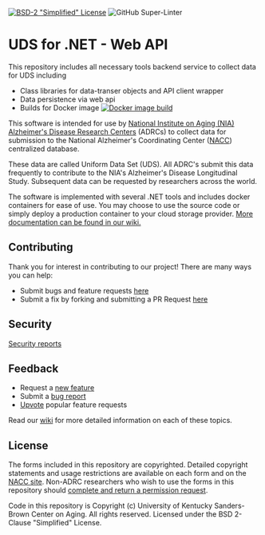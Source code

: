 [![BSD-2 "Simplified" License](https://img.shields.io/github/license/UK-SBCoA/uniform-data-set-dotnet-api)](https://github.com/UK-SBCoA/uniform-data-set-dotnet-api/LICENSE) ![GitHub Super-Linter](https://github.com/UK-SBCoA/uniform-data-set-dotnet-api/actions/workflows/super-linter.yml/badge.svg)
# UDS for .NET - Web API

This repository includes all necessary tools backend service to collect data for UDS including

* Class libraries for data-transer objects and API client wrapper
* Data persistence via web api
* Builds for Docker image [![Docker image build](https://github.com/UK-SBCoA/uniform-data-set-dotnet-api/actions/workflows/container-release.yml/badge.svg?branch=release)](https://github.com/orgs/UK-SBCoA/packages/container/package/uniform-data-set-dotnet-api)

This software is intended for use by [National Institute on Aging (NIA) Alzheimer's Disease Research Centers](https://www.nia.nih.gov/research/dn/national-alzheimers-coordinating-center-nacc) (ADRCs) to collect data for submission to the National Alzheimer's Coordinating Center ([NACC](https://naccdata.org/)) centralized database. 

These data are called Uniform Data Set (UDS). All ADRC's submit this data frequently to contribute to the NIA's Alzheimer's Disease Longitudinal Study. Subsequent data can be requested by researchers across the world.

The software is implemented with several .NET tools and includes docker containers for ease of use. You may choose to use the source code or simply deploy a production container to your cloud storage provider. [More documentation can be found in our wiki.](https://github.com/UK-SBCoA/uniform-data-set-dotnet/wiki)

## Contributing
Thank you for interest in contributing to our project! There are many ways you can help:
* Submit bugs and feature requests [here](Discussions)
* Submit a fix by forking and submitting a PR Request [here](CONTRIBUTING.md)

## Security
[Security reports](SECURITY.md)

## Feedback
* Request a [new feature](Discussions)
* Submit a [bug report](Issues)
* [Upvote](Discussions) popular feature requests

Read our [wiki](https://github.com/UK-SBCoA/uniform-data-set-dotnet/wiki) for more detailed information on each of these topics.

## License
The forms included in this repository are copyrighted. Detailed copyright statements and usage restrictions are available on each form and on the [NACC site](https://naccdata.org/data-collection/guidelines-copyright). Non-ADRC researchers who wish to use the forms in this repository should [complete and return a permission request](https://files.alz.washington.edu/nacc-permission-form.pdf).

Code in this repository is Copyright (c) University of Kentucky Sanders-Brown Center on Aging. All rights reserved. Licensed under the BSD 2-Clause "Simplified" License.
